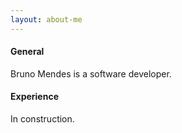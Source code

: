 ```yaml
---
layout: about-me
---
```

#### General
Bruno Mendes is a software developer.

#### Experience

In construction.